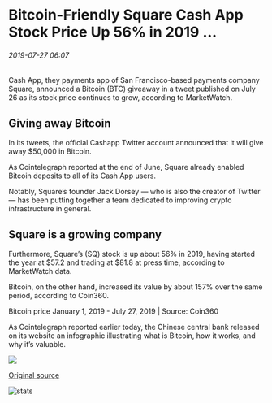 # Bitcoin-Friendly Square Cash App Stock Price Up 56% in 2019 ...

###### 2019-07-27 06:07

Cash App, they payments app of San Francisco-based payments company Square, announced a Bitcoin (BTC) giveaway in a tweet published on July 26 as its stock price continues to grow, according to MarketWatch.

## Giving away Bitcoin

In its tweets, the official Cashapp Twitter account announced that it will give away $50,000 in Bitcoin.

As Cointelegraph reported at the end of June, Square already enabled Bitcoin deposits to all of its Cash App users.

Notably, Square’s founder Jack Dorsey — who is also the creator of Twitter — has been putting together a team dedicated to improving crypto infrastructure in general.

## Square is a growing company

Furthermore, Square’s (SQ) stock is up about 56% in 2019, having started the year at $57.2 and trading at $81.8 at press time, according to MarketWatch data.

Bitcoin, on the other hand, increased its value by about 157% over the same period, according to Coin360.

Bitcoin price January 1, 2019 - July 27, 2019 | Source: Coin360

As Cointelegraph reported earlier today, the Chinese central bank released on its website an infographic illustrating what is Bitcoin, how it works, and why it’s valuable.

![](https://s3.cointelegraph.com/storage/uploads/view/290ec4c5248eee3bd5acb170b420523d.png)

[Original source](https://cointelegraph.com/news/bitcoin-friendly-square-cash-app-stock-price-up-56-in-2019)

![stats](https://c.statcounter.com/11760860/0/a89fa40b/1/ "stats")
